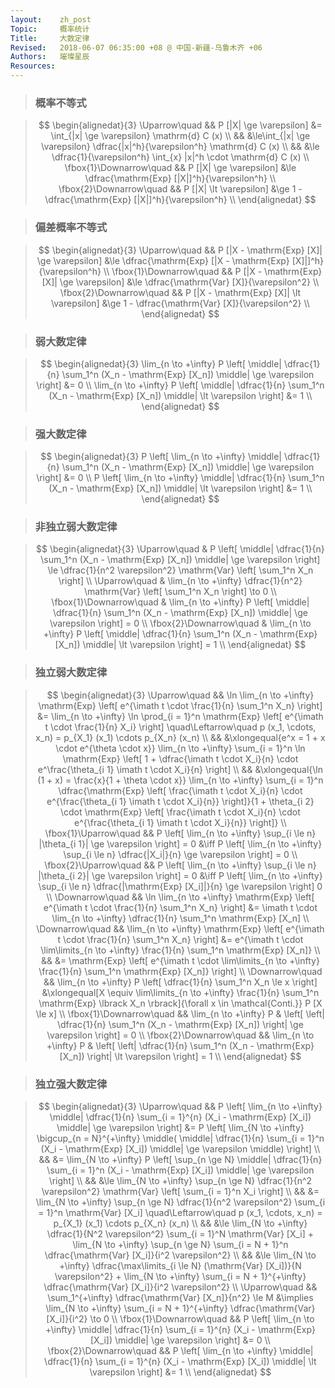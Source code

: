 ```yaml
---
layout:    zh_post
Topic:     概率统计
Title:     大数定律
Revised:   2018-06-07 06:35:00 +08 @ 中国-新疆-乌鲁木齐 +06
Authors:   璀璨星辰
Resources:
---
```


> ###  概率不等式

> $$
> \begin{alignedat}{3}
> \Uparrow\quad           && P [|X| \ge \varepsilon] &= \int_{|x| \ge \varepsilon} \mathrm{d} C (x) \\
>                         &&                         &\le\int_{|x| \ge \varepsilon} \dfrac{|x|^h}{\varepsilon^h} \mathrm{d} C (x) \\
>                         &&                         &\le \dfrac{1}{\varepsilon^h} \int_{x} |x|^h \cdot \mathrm{d} C (x) \\
> \fbox{1}\Downarrow\quad && P [|X| \ge \varepsilon] &\le \dfrac{\mathrm{Exp} [|X|]^h}{\varepsilon^h} \\
> \fbox{2}\Downarrow\quad && P [|X| \lt \varepsilon] &\ge 1 - \dfrac{\mathrm{Exp} [|X|]^h}{\varepsilon^h} \\
> \end{alignedat}
> $$
>

> ### 偏差概率不等式

> $$
> \begin{alignedat}{3}
> \Uparrow\quad           && P [|X - \mathrm{Exp} [X]| \ge \varepsilon] &\le \dfrac{\mathrm{Exp} [|X - \mathrm{Exp} [X]|]^h}{\varepsilon^h} \\
> \fbox{1}\Downarrow\quad && P [|X - \mathrm{Exp} [X]| \ge \varepsilon] &\le \dfrac{\mathrm{Var} [X]}{\varepsilon^2} \\
> \fbox{2}\Downarrow\quad && P [|X - \mathrm{Exp} [X]| \lt \varepsilon] &\ge 1 - \dfrac{\mathrm{Var} [X]}{\varepsilon^2} \\
> \end{alignedat}
> $$
>

> ### 弱大数定律

> $$
> \begin{alignedat}{3}
> \lim_{n \to +\infty} P \left[ \middle| \dfrac{1}{n} \sum_1^n (X_n - \mathrm{Exp} [X_n]) \middle| \ge \varepsilon \right] &= 0 \\
> \lim_{n \to +\infty} P \left[ \middle| \dfrac{1}{n} \sum_1^n (X_n - \mathrm{Exp} [X_n]) \middle| \lt \varepsilon \right] &= 1 \\
> \end{alignedat}
> $$
>

> ### 强大数定律

> $$
> \begin{alignedat}{3}
> P \left[ \lim_{n \to +\infty} \middle| \dfrac{1}{n} \sum_1^n (X_n - \mathrm{Exp} [X_n]) \middle| \ge \varepsilon \right] &= 0 \\
> P \left[ \lim_{n \to +\infty} \middle| \dfrac{1}{n} \sum_1^n (X_n - \mathrm{Exp} [X_n]) \middle| \lt \varepsilon \right] &= 1 \\
> \end{alignedat}
> $$
>

> ### 非独立弱大数定律

> $$
> \begin{alignedat}{3}
> \Uparrow\quad           & P \left[ \middle| \dfrac{1}{n} \sum_1^n (X_n - \mathrm{Exp} [X_n]) \middle| \ge \varepsilon \right] \le \dfrac{1}{n^2 \varepsilon^2} \mathrm{Var} \left[ \sum_1^n X_n \right] \\
> \Uparrow\quad           & \lim_{n \to +\infty} \dfrac{1}{n^2} \mathrm{Var} \left[ \sum_1^n X_n \right] \to 0 \\
> \fbox{1}\Downarrow\quad & \lim_{n \to +\infty} P \left[ \middle| \dfrac{1}{n} \sum_1^n (X_n - \mathrm{Exp} [X_n]) \middle| \ge \varepsilon \right] = 0 \\
> \fbox{2}\Downarrow\quad & \lim_{n \to +\infty} P \left[ \middle| \dfrac{1}{n} \sum_1^n (X_n - \mathrm{Exp} [X_n]) \middle| \lt \varepsilon \right] = 1 \\
> \end{alignedat}
> $$
>

> ### 独立弱大数定律

> $$
> \begin{alignedat}{3}
> \Uparrow\quad           && \ln \lim_{n \to +\infty} \mathrm{Exp} \left[ e^{\imath t \cdot \frac{1}{n} \sum_1^n X_n} \right] &= \lim_{n \to +\infty} \ln \prod_{i = 1}^n \mathrm{Exp} \left[ e^{\imath t \cdot \frac{1}{n} X_i} \right] \quad\Leftarrow\quad p (x_1, \cdots, x_n) = p_{X_1} (x_1) \cdots p_{X_n} (x_n) \\
>                         &&                                                                                                  &\xlongequal{e^x = 1 + x \cdot e^{\theta \cdot x}} \lim_{n \to +\infty} \sum_{i = 1}^n \ln \mathrm{Exp} \left[ 1 + \dfrac{\imath t \cdot X_i}{n} \cdot e^\frac{\theta_{i 1} \imath t \cdot X_i}{n} \right] \\
>                         &&                                                                                                  &\xlongequal{\ln (1 + x) = \frac{x}{1 + \theta \cdot x}} \lim_{n \to +\infty} \sum_{i = 1}^n \dfrac{\mathrm{Exp} \left[ \frac{\imath t \cdot X_i}{n} \cdot e^{\frac{\theta_{i 1} \imath t \cdot X_i}{n}} \right]}{1 + \theta_{i 2} \cdot \mathrm{Exp} \left[ \frac{\imath t \cdot X_i}{n} \cdot e^{\frac{\theta_{i 1} \imath t \cdot X_i}{n}} \right]} \\
> \fbox{1}\Uparrow\quad   &&          P \left[ \lim_{n \to +\infty} \sup_{i \le n} |\theta_{i 1}| \ge \varepsilon \right] = 0 &\iff P \left[ \lim_{n \to +\infty} \sup_{i \le n} \dfrac{|X_i|}{n} \ge \varepsilon \right] = 0 \\
> \fbox{2}\Uparrow\quad   &&          P \left[ \lim_{n \to +\infty} \sup_{i \le n} |\theta_{i 2}| \ge \varepsilon \right] = 0 &\iff P \left[ \lim_{n \to +\infty} \sup_{i \le n} \dfrac{|\mathrm{Exp} [X_i]|}{n} \ge \varepsilon \right] 0 \\
> \Downarrow\quad         && \ln \lim_{n \to +\infty} \mathrm{Exp} \left[ e^{\imath t \cdot \frac{1}{n} \sum_1^n X_n} \right] &= \imath t \cdot \lim_{n \to +\infty} \dfrac{1}{n} \sum_1^n \mathrm{Exp} [X_n] \\
> \Downarrow\quad         &&     \lim_{n \to +\infty} \mathrm{Exp} \left[ e^{\imath t \cdot \frac{1}{n} \sum_1^n X_n} \right] &= e^{\imath t \cdot \lim\limits_{n \to +\infty} \frac{1}{n} \sum_1^n \mathrm{Exp} [X_n]} \\
>                         &&                                                                                                  &= \mathrm{Exp} \left[ e^{\imath t \cdot \lim\limits_{n \to +\infty} \frac{1}{n} \sum_1^n \mathrm{Exp} [X_n]} \right] \\
> \Downarrow\quad         &&                            \lim_{n \to +\infty} P \left[ \dfrac{1}{n} \sum_1^n X_n \le x \right] &\xlongequal[X \equiv \lim\limits_{n \to +\infty} \frac{1}{n} \sum_1^n \mathrm{Exp} \lbrack X_n \rbrack]{\forall x \in \mathcal{Conti.}} P [X \le x] \\
> \fbox{1}\Downarrow\quad &&                                                                           \lim_{n \to +\infty} P & \left[ \left| \dfrac{1}{n} \sum_1^n (X_n - \mathrm{Exp} [X_n]) \right| \ge \varepsilon \right] = 0 \\
> \fbox{2}\Downarrow\quad &&                                                                           \lim_{n \to +\infty} P & \left[ \left| \dfrac{1}{n} \sum_1^n (X_n - \mathrm{Exp} [X_n]) \right| \lt \varepsilon \right] = 1 \\
> \end{alignedat}
> $$
>

> ### 独立强大数定律

> $$
> \begin{alignedat}{3}
> \Uparrow\quad           && P \left[ \lim_{n \to +\infty} \middle| \dfrac{1}{n} \sum_{i = 1}^{n} (X_i - \mathrm{Exp} [X_i]) \middle| \ge \varepsilon \right] &= P \left[ \lim_{N \to +\infty} \bigcup_{n = N}^{+\infty} \middle( \middle| \dfrac{1}{n} \sum_{i = 1}^n (X_i - \mathrm{Exp} [X_i]) \middle| \ge \varepsilon \middle) \right] \\
>                         &&                                                                                                                                  &= \lim_{N \to +\infty} P \left[ \sup_{n \ge N} \middle| \dfrac{1}{n} \sum_{i = 1}^n (X_i - \mathrm{Exp} [X_i]) \middle| \ge \varepsilon \right] \\
>                         &&                                                                                                                                  &\le \lim_{N \to +\infty} \sup_{n \ge N} \dfrac{1}{n^2 \varepsilon^2} \mathrm{Var} \left[ \sum_{i = 1}^n X_i \right] \\
>                         &&                                                                                                                                  &= \lim_{N \to +\infty} \sup_{n \ge N} \dfrac{1}{n^2 \varepsilon^2} \sum_{i = 1}^n \mathrm{Var} [X_i] \quad\Leftarrow\quad p (x_1, \cdots, x_n) = p_{X_1} (x_1) \cdots p_{X_n} (x_n) \\
>                         &&                                                                                                                                  &\le \lim_{N \to +\infty} \dfrac{1}{N^2 \varepsilon^2} \sum_{i = 1}^N \mathrm{Var} [X_i] + \lim_{N \to +\infty} \sup_{n \ge N} \sum_{i = N + 1}^n \dfrac{\mathrm{Var} [X_i]}{i^2 \varepsilon^2} \\
>                         &&                                                                                                                                  &\le \lim_{N \to +\infty} \dfrac{\max\limits_{i \le N} (\mathrm{Var} [X_i])}{N \varepsilon^2} + \lim_{N \to +\infty} \sum_{i = N + 1}^{+\infty} \dfrac{\mathrm{Var} [X_i]}{i^2 \varepsilon^2} \\
> \Uparrow\quad           &&                                                                           \sum_1^{+\infty} \dfrac{\mathrm{Var} [X_n]}{n^2} \le M &\implies \lim_{N \to +\infty} \sum_{i = N + 1}^{+\infty} \dfrac{\mathrm{Var} [X_i]}{i^2} \to 0 \\
> \fbox{1}\Downarrow\quad && P \left[ \lim_{n \to +\infty} \middle| \dfrac{1}{n} \sum_{i = 1}^{n} (X_i - \mathrm{Exp} [X_i]) \middle| \ge \varepsilon \right] &= 0 \\
> \fbox{2}\Downarrow\quad && P \left[ \lim_{n \to +\infty} \middle| \dfrac{1}{n} \sum_{i = 1}^{n} (X_i - \mathrm{Exp} [X_i]) \middle| \lt \varepsilon \right] &= 1 \\
> \end{alignedat}
> $$
>
